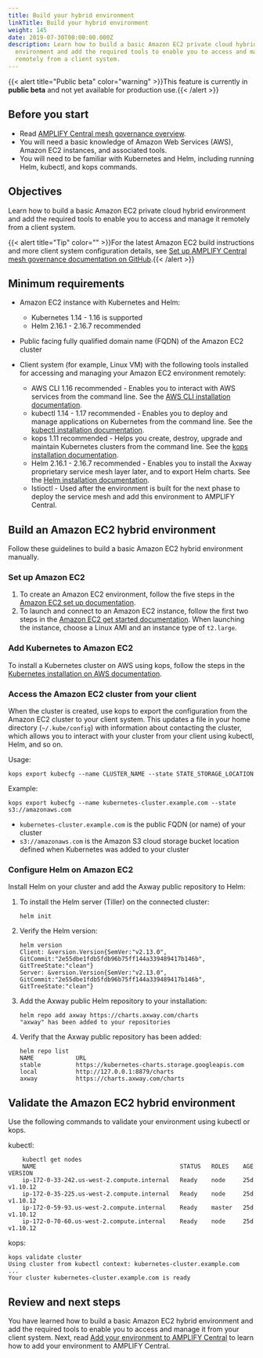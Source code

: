 ```yaml
---
title: Build your hybrid environment
linkTitle: Build your hybrid environment
weight: 145
date: 2019-07-30T00:00:00.000Z
description: Learn how to build a basic Amazon EC2 private cloud hybrid
  environment and add the required tools to enable you to access and manage it
  remotely from a client system.
---
```

{{< alert title="Public beta" color="warning" >}}This feature is currently in **public beta** and not yet available for production use.{{< /alert >}}

## Before you start

* Read [AMPLIFY Central mesh governance overview](/docs/central/mesh_management/).
* You will need a basic knowledge of Amazon Web Services (AWS), Amazon EC2 instances, and associated tools.
* You will need to be familiar with Kubernetes and Helm, including running Helm, kubectl, and kops commands.

## Objectives

Learn how to build a basic Amazon EC2 private cloud hybrid environment and add the required tools to enable you to access and manage it remotely from a client system.

{{< alert title="Tip" color="" >}}For the latest Amazon EC2 build instructions and more client system configuration details, see [Set up AMPLIFY Central mesh governance documentation on GitHub](https://github.com/Axway/Setup-Amplify-Mesh-Governance).{{< /alert >}}

## Minimum requirements

* Amazon EC2 instance with Kubernetes and Helm:

    * Kubernetes 1.14 - 1.16 is supported
    * Helm 2.16.1 - 2.16.7 recommended
* Public facing fully qualified domain name (FQDN) of the Amazon EC2 cluster
* Client system (for example, Linux VM) with the following tools installed for accessing and managing your Amazon EC2 environment remotely:

    * AWS CLI 1.16 recommended - Enables you to interact with AWS services from the command line. See the [AWS CLI installation documentation](https://docs.aws.amazon.com/cli/latest/userguide/li-chap-install.html).
    * kubectl 1.14 - 1.17 recommended - Enables you to deploy and manage applications on Kubernetes from the command line. See the [kubectl installation documentation](https://kubernetes.io/docs/tasks/tools/install-kubectl/).
    * kops 1.11 recommended - Helps you create, destroy, upgrade and maintain Kubernetes clusters from the command line. See the [kops installation documentation](https://github.com/kubernetes/kops/blob/master/docs/install.md).
    * Helm 2.16.1 - 2.16.7 recommended - Enables you to install the Axway proprietary service mesh layer later, and to export Helm charts. See the [Helm installation documentation](https://helm.sh/docs/using_helm/#installing-helm).
    * Istioctl - Used after the environment is built for the next phase to deploy the service mesh and add this environment to AMPLIFY Central.

## Build an Amazon EC2 hybrid environment

Follow these guidelines to build a basic Amazon EC2 hybrid environment manually.

### Set up Amazon EC2

1. To create an Amazon EC2 environment, follow the five steps in the [Amazon EC2 set up documentation](https://docs.aws.amazon.com/AWSEC2/latest/UserGuide/get-set-up-for-amazon-ec2.html).
2. To launch and connect to an Amazon EC2 instance, follow the first two steps in the [Amazon EC2 get started documentation](https://docs.aws.amazon.com/AWSEC2/latest/UserGuide/EC2_GetStarted.html). When launching the instance, choose a Linux AMI and an instance type of `t2.large`.

### Add Kubernetes to Amazon EC2

To install a Kubernetes cluster on AWS using kops, follow the steps in the [Kubernetes installation on AWS documentation](https://kubernetes.io/docs/setup/custom-cloud/kops/).

### Access the Amazon EC2 cluster from your client

When the cluster is created, use kops to export the configuration from the Amazon EC2 cluster to your client system. This updates a file in your home directory (`~/.kube/config`) with information about contacting the cluster, which allows you to interact with your cluster from your client using kubectl, Helm, and so on.

Usage:

```
kops export kubecfg --name CLUSTER_NAME --state STATE_STORAGE_LOCATION
```

Example:

```
kops export kubecfg --name kubernetes-cluster.example.com --state s3://amazonaws.com
```

* `kubernetes-cluster.example.com` is the public FQDN (or name) of your cluster
* `s3://amazonaws.com` is the Amazon S3 cloud storage bucket location defined when Kubernetes was added to your cluster

### Configure Helm on Amazon EC2

Install Helm on your cluster and add the Axway public repository to Helm:

1. To install the Helm server (Tiller) on the connected cluster:

   ```
   helm init
   ```
2. Verify the Helm version:

   ```
   helm version
   Client: &version.Version{SemVer:"v2.13.0", GitCommit:"2e55dbe1fdb5fdb96b75ff144a339489417b146b", GitTreeState:"clean"}
   Server: &version.Version{SemVer:"v2.13.0", GitCommit:"2e55dbe1fdb5fdb96b75ff144a339489417b146b", GitTreeState:"clean"}
   ```
3. Add the Axway public Helm repository to your installation:

   ```
   helm repo add axway https://charts.axway.com/charts
   "axway" has been added to your repositories
   ```
4. Verify that the Axway public repository has been added:

   ```
   helm repo list
   NAME            URL
   stable          https://kubernetes-charts.storage.googleapis.com
   local           http://127.0.0.1:8879/charts
   axway           https://charts.axway.com/charts
   ```

## Validate the Amazon EC2 hybrid environment

Use the following commands to validate your environment using kubectl or kops.

kubectl:

```
    kubectl get nodes
    NAME                                         STATUS   ROLES    AGE   VERSION
    ip-172-0-33-242.us-west-2.compute.internal   Ready    node     25d   v1.10.12
    ip-172-0-35-225.us-west-2.compute.internal   Ready    node     25d   v1.10.12
    ip-172-0-59-93.us-west-2.compute.internal    Ready    master   25d   v1.10.12
    ip-172-0-70-60.us-west-2.compute.internal    Ready    node     25d   v1.10.12
```

kops:

```
kops validate cluster
Using cluster from kubectl context: kubernetes-cluster.example.com
...
Your cluster kubernetes-cluster.example.com is ready
```

## Review and next steps

You have learned how to build a basic Amazon EC2 hybrid environment and add the required tools to enable you to access and manage it from your client system. Next, read [Add your environment to AMPLIFY Central](/docs/central/mesh_management/add_env) to learn how to add your environment to AMPLIFY Central.
